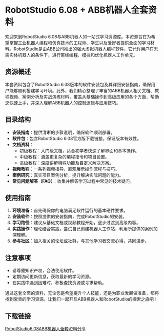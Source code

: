 # RobotStudio 6.08 + ABB机器人全套资料

欢迎来到RobotStudio 6.08与ABB机器人的一站式学习资源库。本资源旨在为希望掌握工业机器人编程和仿真技术的工程师、学生以及爱好者提供全面的学习材料。RobotStudio是由ABB公司推出的强大虚拟机器人编程软件，它允许用户在无需实体机器人的条件下，进行离线编程、模拟和优化机器人工作单元。

## 资源概述

本套资料包含了RobotStudio 6.08版本的软件安装包及其详细安装指南，确保用户能够顺利搭建学习环境。此外，我们精心整理了丰富的ABB机器人相关文档、教程视频、案例分析及实战演练材料，覆盖从基础操作到高级应用的各个方面，帮助您快速上手，并深入理解ABB机器人的控制逻辑与应用技巧。

## 目录结构

- **安装指南**：提供清晰的步骤说明，确保软件顺利部署。
- **软件包**：包含RobotStudio 6.08官方版下载链接，保证版本有效性。
- **文档资料**：
  - 初级教程：入门级文档，适合初学者快速了解界面和基本操作。
  - 中级教程：涵盖更复杂的编程指令和项目设置。
  - 高级教程：深度讲解特殊功能及自定义解决方案。
- **视频教程**：一系列视频指导，直观展示操作流程与技巧。
- **案例研究**：真实项目案例分析，提升解决实际问题的能力。
- **常见问题解答（FAQ）**：收集并解答学习过程中常见的技术疑问。

## 使用指南

1. **环境准备**：首先确保你的电脑满足软件运行的基本硬件要求。
2. **安装软件**：按照提供的安装指南，完成RobotStudio的安装。
3. **学习路径**：建议从基础文档或视频教程开始，逐步过渡到高级内容。
4. **实践操作**：理论结合实践，尝试自己创建机器人工作站，利用所提供的案例加深理解。
5. **参与社区**：加入相关的论坛或社群，与其他学习者交流心得，共同进步。

## 注意事项

- 请尊重知识产权，合法使用软件。
- 定期访问更新信息，获取最新的学习资源。
- 在实践中遇到困难时，积极查找资源或寻求帮助。

通过这套全面的资料，无论您是希望提升个人技能，还是为职业发展做准备，都将找到宝贵的学习资源。让我们一起开启ABB机器人和RobotStudio的探索之旅吧！

## 下载链接

[RobotStudio6.08ABB机器人全套资料分享](https://pan.quark.cn/s/e7b5fa31fe7a)